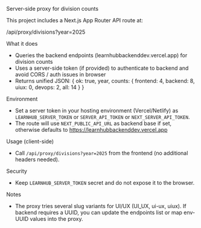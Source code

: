 Server-side proxy for division counts

This project includes a Next.js App Router API route at:

  /api/proxy/divisions?year=2025

What it does
- Queries the backend endpoints (learnhubbackenddev.vercel.app) for division counts
- Uses a server-side token (if provided) to authenticate to backend and avoid CORS / auth issues in browser
- Returns unified JSON: { ok: true, year, counts: { frontend: 4, backend: 8, uiux: 0, devops: 2, all: 14 } }

Environment
- Set a server token in your hosting environment (Vercel/Netlify) as `LEARNHUB_SERVER_TOKEN` or `SERVER_API_TOKEN` or `NEXT_SERVER_API_TOKEN`.
- The route will use `NEXT_PUBLIC_API_URL` as backend base if set, otherwise defaults to https://learnhubbackenddev.vercel.app

Usage (client-side)
- Call `/api/proxy/divisions?year=2025` from the frontend (no additional headers needed).

Security
- Keep `LEARNHUB_SERVER_TOKEN` secret and do not expose it to the browser.

Notes
- The proxy tries several slug variants for UI/UX (UI_UX, ui-ux, uiux). If backend requires a UUID, you can update the endpoints list or map env-UUID values into the proxy.
